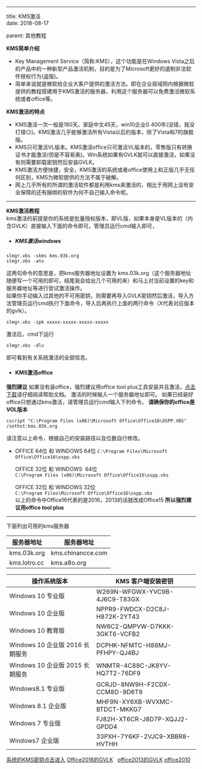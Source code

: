 ---
title: KMS激活	
date: 2018-08-17

parent: 其他教程

 **KMS简单介绍** 

 - Key Management Service（简称:KMS），这个功能是在Windows Vista之后的产品中的一种新型产品激活机制，目的是为了Microsoft更好的遏制非法软件授权行为(盗版)。
 - 简单来说就是微软给企业大客户提供的激活方法。即在企业局域网内根据微软提供的教程搭建用于KMS激活的服务器，利用这个服务器可以免费激活微软系统或者office等。
   <!--more-->

 **KMS激活的特点** 

 - KMS激活一次一般是180天。家庭中文45天，win10企业G 400年(没错，我没打错😏)。KMS激活几乎能够激活所有Vista以后的版本，除了Vista和7的旗舰版。
 - KMS只可激活VL版本。KMS激活office只可激活VL版本的，零售版只有转换证书才能激活(但是不容易奥)。Win系统如果有GVLK就可以直接激活，如果没有则需要卸载密钥然后安装GVLK。
 - KMS激活方便快捷，安全，KMS激活的系统或者office使用上和正版几乎无任何区别，KMS为微软提供的方法不属于破解。  
 - 网上几乎所有的所谓的激活软件都是利用kms来激活的，相比于用网上没有安全保障的还有捆绑的软件为何不自己输入命令呢。    
   
-------

 **KMS激活教程**       
 kms激活的前提是你的系统是批量授权版本，即VL版，如果本身是VL版本的（内含GVLK）直接输入下面的命令即可。管理员运行cmd输入即可，


 - ##### KMS激活windows   
```
slmgr.vbs -skms kms.03k.org
slmgr.vbs -ato
```
这两句命令的意思是，把kms服务器地址设置为 kms.03k.org（这个服务器地址随便写一个可用的即可，结尾我会给出几个可用的来）和马上对当前设置的key和服务器地址等进行尝试激活操作。     
如果你手动输入过其他的不可用密钥，则需要再导入GVLK密钥然后激活，导入方法管理员运行cmd执行下面命令，导入后再执行上面的两行命令（X代表对应版本的gvlk）。
```
slmgr.vbs -ipk xxxxx-xxxxx-xxxxx-xxxxx
```
激活后，cmd下运行
```
slmgr.vbs -dlv
```
即可看到有关系统激活的全部信息。


- ####  KMS激活office

 **强烈建议** 如果没有装office，强烈建议用office tool plus工具安装并且激活，[点击下载](https://www.landiannews.com/archives/37698.html)请仔细阅读帮助文档。 激活的时候输入一个服务器地址即可。
如果已经装好office只想通过kms激活，请管理员运行cmd输入下列命令。 **请确保你的office是VOL版本**   
```
cscript "C:\Program Files (x86)\Microsoft Office\Office16\OSPP.VBS" /sethst:kms.03k.org   
```
请注意以上命令，根据自己的安装路径以及位数自行修改。


- OFFICE 64位 和 WINDOWS 64位
`C:\Program Files\Microsoft Office\Office16\ospp.vbs `      

   OFFICE 32位 和 WINDOWS  64位       
`C:\Program Files (x86)\Microsoft Office\Office16\ospp.vbs  `    

   OFFICE 32位 和 WINDOWS 32位        
`C:\Program Files\Microsoft Office\Office16\ospp.vbs    
`    
 以上的命令中Office16代表的是2016，2013的话就改成Office15   **所以强烈建议用office tool plus**             



----------


下面列出可用的kms服务器        

| 服务器地址    | 服务器地址        |
| ------------- | ----------------- |
| kms.03k.org   | kms.chinancce.com |
| kms.lotro.cc  |   kms.a8o.org     |



| 操作系统版本 | KMS 客户端安装密钥|
| ------------- | ----------------- |
|   Windows 10 专业版   |       W269N-WFGWX-YVC9B-4J6C9-T83GX     |
|      Windows 10 企业版     |          NPPR9-FWDCX-D2C8J-H872K-2YT43  |
| Windows 10 教育版           |       NW6C2-QMPVW-D7KKK-3GKT6-VCFB2     |
|    Windows 10 企业版 2016 长期服务        |   DCPHK-NFMTC-H88MJ-PFHPY-QJ4BJ         |
|      Windows 10 企业版 2015 长期服务     |    WNMTR-4C88C-JK8YV-HQ7T2-76DF9        |
|       Windows8.1 专业版     |      GCRJD-8NW9H-F2CDX-CCM8D-9D6T9     |
|      Windows 8.1 企业版      |        MHF9N-XY6XB-WVXMC-BTDCT-MKKG7   |
|      Windows 7 专业版      |       FJ82H-XT6CR-J8D7P-XQJJ2-GPDD4     |
|     Windows7 企业版       |      33PXH-7Y6KF-2VJC9-XBBR8-HVTHH      |

 [系统的KMS密钥点击进入](https://docs.microsoft.com/zh-cn/windows-server/get-started/kmsclientkeys)    [Office2016的GVLK](https://docs.microsoft.com/zh-cn/DeployOffice/office2016/gvlks-for-office-2016) 	&nbsp; [office2013的GVLK](https://technet.microsoft.com/ZH-CN/library/dn385360.aspx)	[office2010](https://docs.microsoft.com/zh-cn/previous-versions/office/office-2010/ee624355(v=office.14))




​       





